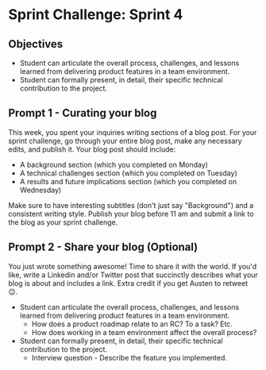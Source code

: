 # Sprint Challenge: Sprint 4

## Objectives

* Student can articulate the overall process, challenges, and lessons learned from delivering product features in a team environment.
* Student can formally present, in detail, their specific technical contribution to the project.

## Prompt 1 - Curating your blog

This week, you spent your inquiries writing sections of a blog post. For your sprint challenge, go through your entire blog post, make any necessary edits, and publish it. Your blog post should include:

- A background section (which you completed on Monday)
- A technical challenges section (which you completed on Tuesday)
- A results and future implications section (which you completed on Wednesday)

Make sure to have interesting subtitles (don't just say "Background") and a consistent writing style. Publish your blog before 11 am and submit a link to the blog as your sprint challenge.

## Prompt 2 - Share your blog (Optional)

You just wrote something awesome! Time to share it with the world. If you'd like, write a Linkedin and/or Twitter post that succinctly describes what your blog is about and includes a link. Extra credit if you get Austen to retweet 😉.

- Student can articulate the overall process, challenges, and lessons learned from delivering product features in a team environment.
    - How does a product roadmap relate to an RC? To a task? Etc.
    - How does working in a team environment affect the overall process?
- Student can formally present, in detail, their specific technical contribution to the project.
    - Interview question - Describe the feature you implemented.
